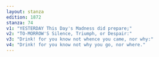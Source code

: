 ```yaml
---
layout: stanza
edition: 1872
stanza: 74
v1: "YESTERDAY This Day's Madness did prepare;"
v2: "TO-MORROW'S Silence, Triumph, or Despair:"
v3: "Drink! for you know not whence you came, nor why:"
v4: "Drink! for you know not why you go, nor where."
---
```

